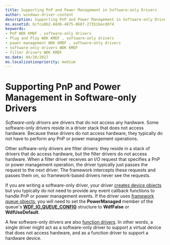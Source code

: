 ```yaml
---
title: Supporting PnP and Power Management in Software-only Drivers
author: windows-driver-content
description: Supporting PnP and Power Management in Software-only Drivers
ms.assetid: bcfca8b2-68d6-4875-8687-27351becd6f4
keywords:
- PnP WDK KMDF , software-only drivers
- Plug and Play WDK KMDF , software-only drivers
- power management WDK KMDF , software-only drivers
- software-only drivers WDK KMDF
- filter drivers WDK KMDF
ms.date: 04/20/2017
ms.localizationpriority: medium
---
```


# Supporting PnP and Power Management in Software-only Drivers


*Software-only drivers* are drivers that do not access any hardware. Some software-only drivers reside in a driver stack that does not access hardware. Because these drivers do not access hardware, they typically do not have to perform any PnP or power management operations.

Other software-only drivers are filter drivers: they reside in a stack of drivers that do access hardware, but the filter drivers do not access hardware. When a filter driver receives an I/O request that specifies a PnP or power management operation, the driver typically just passes the request to the next driver. The framework intercepts these requests and passes them on, so framework-based drivers never see the requests.

If you are writing a software-only driver, your driver [creates device objects](creating-a-framework-device-object.md) but you typically do not need to provide any event callback functions to handle PnP or power management events. If the driver uses [framework queue objects](framework-queue-objects.md), you will need to set the **PowerManaged** member of the queue's [**WDF\_IO\_QUEUE\_CONFIG**](https://msdn.microsoft.com/library/windows/hardware/ff552359) structure to **WdfFalse** or **WdfUseDefault**.

A few software-only drivers are also [function drivers](supporting-pnp-and-power-management-in-function-drivers.md). In other words, a single driver might act as a software-only driver to support a virtual device that does not access hardware, and as a function driver to support a hardware device.

 

 





